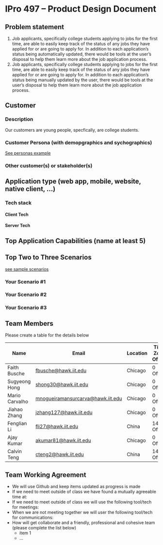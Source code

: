 # IPro 497 – Product Design Document

## Problem statement

1. Job applicants, specifically college students applying to jobs for the first time, are able to easily keep track of the status of any jobs they have applied for or are going to apply for. In addition to each application’s status being automatically updated, there would be tools at the user’s disposal to help them learn more about the job application process.
2. Job applicants, specifically college students applying to jobs for the first time, are able to easily keep track of the status of any jobs they have applied for or are going to apply for. In addition to each application’s status being manually updated by the user, there would be tools at the user’s disposal to help them learn more about the job application process.
 
## Customer
### Description
Our customers are young people, specfically, are college students. 


### Customer Persona (with demopgraphics and sychographics)
[See personas example](https://github.com/mschray/IPro497Sample/blob/main/Personas%20Example.md)

### Other customer(s) or stakeholder(s)

 
## Application type (web app, mobile, website, native client, …)
 
### Tech stack

#### Client Tech 
#### Server Tech
 
## Top Application Capabilities (name at least 5)

## Top Two to Three Scenarios
[see sample scenarios](https://github.com/mschray/IPro497Sample/blob/main/ScenarioExample.md)

### Your Scenario #1
### Your Scenario #2
### Your Scenario #3

## Team Members
Please create a table for the details below		
		
| Name           | Email                             | Location    | Time Zone Offset  |
| -------------- | --------------------------------- | ----------- | ----------------- |
| Faith Busche   | fbusche@hawk.iit.edu              | Chicago     | 0 Offset          |
| Sugyeong Hong  | shong30@hawk.iit.edu              | Chicago     | 0 Offset          |
| Mario Carvalho | mnogueiramansurcarva@hawk.iit.edu | Chicago     | 0 Offset          |
| Jiahao Zhang   | jzhang127@hawk.iit.edu            | Chicago     | 0 Offset          |
| Fenglian Li    | fli27@hawk.iit.edu                | China       | 14 Offset         |
| Ajay Kumar     | akumar81@hawk.iit.edu             | Chicago     | 0 Offset          |
| Calvin Teng    | cteng2@hawk.iit.edu               | China       | 14 Offse          |

## Team Working Agreement
- We will use Github and keep items updated as progress is made
- If we need to meet outside of class we have found a mutually agreeable time at:
- If we need to meet outside of class we will use the following tool/tech for meetings: 
- When we are not meeting together we will user the following tool/tech for communications: 
- How will get collaborate and a friendly, professional and cohesive team (please complete the list below)
  - item 1
  - ...
